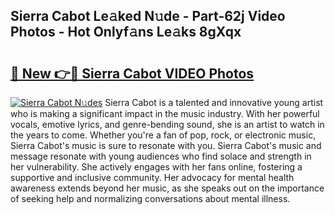 ## Sierra Cabot Le𝚊ked N𝚞de - Part-62j Video Photos - Hot Onlyf𝚊ns Le𝚊ks 8gXqx

# <h2><a href="http://ab3401.deff.icu/?id=Sierra+Cabot">🔗 New 👉🔴 Sierra Cabot VIDEO Photos</a></h2>

[![Sierra Cabot N𝚞des](https://i.imgur.com/rIISA9y.gif)](http://ab3401.deff.icu/?id=Sierra+Cabot)
Sierra Cabot is a talented and innovative young artist who is making a significant impact in the music industry. With her powerful vocals, emotive lyrics, and genre-bending sound, she is an artist to watch in the years to come. Whether you're a fan of pop, rock, or electronic music, Sierra Cabot's music is sure to resonate with you. Sierra Cabot's music and message resonate with young audiences who find solace and strength in her vulnerability. She actively engages with her fans online, fostering a supportive and inclusive community. Her advocacy for mental health awareness extends beyond her music, as she speaks out on the importance of seeking help and normalizing conversations about mental illness.
